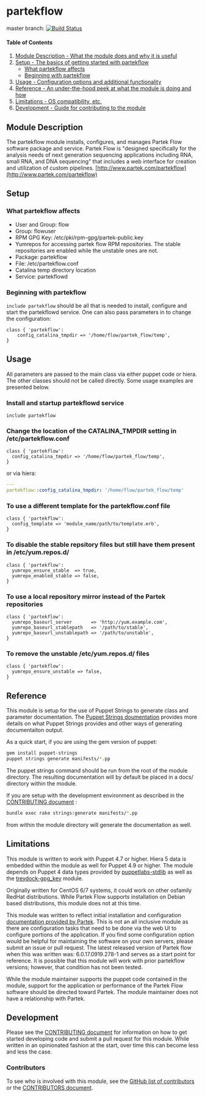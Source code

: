 # partekflow

master branch: [![Build Status](https://secure.travis-ci.org/millerjl1701/millerjl1701-partekflow.png?branch=master)](http://travis-ci.org/millerjl1701/millerjl1701-partekflow)

#### Table of Contents

1. [Module Description - What the module does and why it is useful](#module-description)
1. [Setup - The basics of getting started with partekflow](#setup)
    * [What partekflow affects](#what-partekflow-affects)
    * [Beginning with partekflow](#beginning-with-partekflow)
1. [Usage - Configuration options and additional functionality](#usage)
1. [Reference - An under-the-hood peek at what the module is doing and how](#reference)
1. [Limitations - OS compatibility, etc.](#limitations)
1. [Development - Guide for contributing to the module](#development)

## Module Description

The partekflow module installs, configures, and manages Partek Flow software package and service. Partek Flow is "designed specifically for the analysis needs of next generation sequencing applications including RNA, small RNA, and DNA sequencing" that includes a web interface for creation and utilization of custom pipelines. [http://www.partek.com/partekflow](http://www.partek.com/partekflow)

## Setup

### What partekflow affects

* User and Group: flow
* Group: flowuser
* RPM GPG Key: /etc/pki/rpm-gpg/partek-public.key
* Yumrepos for accessing partek flow RPM repositories. The stable repositories are enabled while the unstable ones are not.
* Package: partekflow
* File: /etc/partekflow.conf
* Catalina temp directory location
* Service: partekflowd

### Beginning with partekflow

`include partekflow` should be all that is needed to install, configure and start the partekflowd service. One can also pass parameters in to change the configuration:

```puppet
class { 'partekflow':
    config_catalina_tmpdir => '/home/flow/partek_flow/temp',
}
```

## Usage

All parameters are passed to the main class via either puppet code or hiera. The other classes should not be called directly. Some usage examples are presented below.

### Install and startup partekflowd service

```puppet
include partekflow
```

### Change the location of the CATALINA_TMPDIR setting in /etc/partekflow.conf

```puppet
class { 'partekflow':
  config_catalina_tmpdir => '/home/flow/partek_flow/temp',
}
```

or via hiera:

```yaml
---
partekflow::config_catalina_tmpdir: '/home/flow/partek_flow/temp'
```

### To use a different template for the partekflow.conf file

```puppet
class { 'partekflow':
  config_template => 'module_name/path/to/template.erb',
}
```

### To disable the stable repsitory files but still have them present in /etc/yum.repos.d/

```puppet
class { 'partekflow':
  yumrepo_ensure_stable  => true,
  yumrepo_enabled_stable => false,
}
```

### To use a local repository mirror instead of the Partek repositories

```puppet
class { 'partekflow':
  yumrepo_baseurl_server       => 'http://yum.example.com',
  yumrepo_baseurl_stablepath   => '/path/to/stable',
  yumrepo_baseurl_unstablepath => '/path/to/unstable',
}
```

### To remove the unstable /etc/yum.repos.d/ files

```puppet
class { 'partekflow':
  yumrepo_ensure_unstable => false,
}
```


## Reference


This module is setup for the use of Puppet Strings to generate class and parameter documentation. The [Puppet Strings doumentation](https://github.com/puppetlabs/puppet-strings/) provides more details on what Puppet Strings provides and other ways of generating documentaiton output.

As a quick start, if you are using the gem version of puppet:

```bash
gem install puppet-strings
puppet strings generate manifests/*.pp
```

The puppet strings command should be run from the root of the module directory. The resulting documentation will by default be placed in a docs/ directory within the module.

If you are setup with the development environment as described in the [CONTRIBUTING document](CONTRIBUTING.md) :

```bash
bundle exec rake strings:generate manifests/*.pp
```

from within the module directory will generate the documentation as well.

## Limitations

This module is written to work with Puppet 4.7 or higher. Hiera 5 data is embedded within the module as well for Puppet 4.9 or higher. The module depends on Puppet 4 data types provided by [puppetlabs-stdlib](https://forge.puppet.com/puppetlabs/stdlib) as well as the [treydock-gpg_key](https://forge.puppet.com/treydock/gpg_key) module.

Originally written for CentOS 6/7 systems, it could work on other osfamily RedHat distributions. While Partek Flow supports installation on Debian based distributions, this module does not at this time.

This module was written to reflect initial installation and configuration [documentation provided by Partek](https://documentation.partek.com/display/FLOWDOC/). This is not an all inclusive module as there are configuration tasks that need to be done via the web UI to configure portions of the application. If you find some configuration option would be helpful for maintaining the software on your own servers, please submit an issue or pull request. The latest released version of Partek flow when this was written was: 6.0.17.0919.278-1 and serves as a start point for reference. It is possible that this module will work with prior partekflow versions; however, that condition has not been tested.

While the module maintainer supports the puppet code contained in the module, support for the application or performance of the Partek Flow software should be directed toward Partek. The module maintainer does not have a relationship with Partek.

## Development

Please see the [CONTRIBUTING document](CONTRIBUTING.md) for information on how to get started developing code and submit a pull request for this module. While written in an opinionated fashion at the start, over time this can become less and less the case.

### Contributors

To see who is involved with this module, see the [GitHub list of contributors](https://github.com/millerjl1701/millerjl1701-partekflow/graphs/contributors) or the [CONTRIBUTORS document](CONTRIBUTORS).
